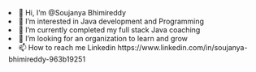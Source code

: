<html>
<head>
<body>
<li>👋 Hi, I’m @Soujanya Bhimireddy</li>
<li>👀 I’m interested in Java development and Programming</li>
<li>🌱 I’m currently completed my full stack Java coaching</li>
<li>💞️ I’m looking for an organization to learn and grow</li>
<li>📫 How to reach me Linkedin https://www.linkedin.com/in/soujanya-bhimireddy-963b19251</li>
</body>
</head>
</html>
